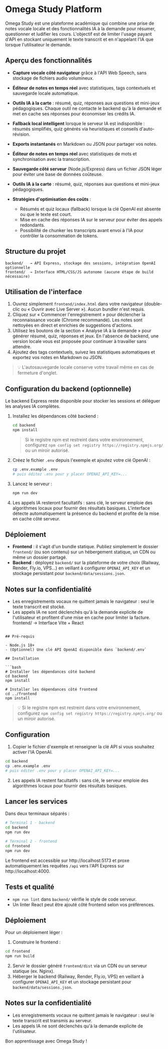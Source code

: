 # Omega Study Platform

Omega Study est une plateforme académique qui combine une prise de notes vocale locale et des fonctionnalités IA à la demande pour résumer, questionner et ludifier les cours. L'objectif est de limiter l'usage payant d'API en stockant uniquement le texte transcrit et en n'appelant l'IA que lorsque l'utilisateur le demande.

## Aperçu des fonctionnalités

- **Capture vocale côté navigateur** grâce à l'API Web Speech, sans stockage de fichiers audio volumineux.

- **Éditeur de notes en temps réel** avec statistiques, tags contextuels et sauvegarde locale automatique.
- **Outils IA à la carte** : résumé, quiz, réponses aux questions et mini-jeux pédagogiques. Chaque outil ne contacte le backend qu'à la demande et met en cache ses réponses pour économiser les crédits IA.
- **Fallback local intelligent** lorsque le serveur IA est indisponible : résumés simplifiés, quiz générés via heuristiques et conseils d'auto-révision.
- **Exports instantanés** en Markdown ou JSON pour partager vos notes.

- **Éditeur de notes en temps réel** avec statistiques de mots et synchronisation avec la transcription.
- **Sauvegarde côté serveur** (Node.js/Express) dans un fichier JSON léger pour éviter une base de données coûteuse.
- **Outils IA à la carte** : résumé, quiz, réponses aux questions et mini-jeux pédagogiques.
- **Stratégies d'optimisation des coûts** :
  - Résumés et quiz locaux (fallback) lorsque la clé OpenAI est absente ou que le texte est court.
  - Mise en cache des réponses IA sur le serveur pour éviter des appels redondants.
  - Possibilité de chunker les transcripts avant envoi à l'IA pour contrôler la consommation de tokens.


## Structure du projet

```
backend/   → API Express, stockage des sessions, intégration OpenAI optionnelle
frontend/  → Interface HTML/CSS/JS autonome (aucune étape de build nécessaire)
```

## Utilisation de l'interface

1. Ouvrez simplement `frontend/index.html` dans votre navigateur (double-clic ou « Ouvrir avec Live Server »). Aucun bundler n'est requis.
2. Cliquez sur « Commencer l'enregistrement » pour déclencher la reconnaissance vocale (Chrome recommandé). Les notes sont nettoyées en direct et enrichies de suggestions d'actions.
3. Utilisez les boutons de la section « Analyse IA à la demande » pour générer résumé, quiz, réponses et jeux. En l'absence de backend, une version locale vous est proposée pour continuer à travailler sans attendre.
4. Ajoutez des tags contextuels, suivez les statistiques automatiques et exportez vos notes en Markdown ou JSON.

> 💡 L'autosauvegarde locale conserve votre travail même en cas de fermeture d'onglet.

## Configuration du backend (optionnelle)

Le backend Express reste disponible pour stocker les sessions et déléguer les analyses IA complètes.

1. Installez les dépendances côté backend :

   ```bash
   cd backend
   npm install
   ```

   > Si le registre npm est restreint dans votre environnement, configurez `npm config set registry https://registry.npmjs.org/` ou un miroir autorisé.

2. Créez le fichier `.env` depuis l'exemple et ajoutez votre clé OpenAI :

   ```bash
   cp .env.example .env
   # puis éditez .env pour y placer OPENAI_API_KEY=...
   ```

3. Lancez le serveur :

   ```bash
   npm run dev
   ```

4. Les appels IA resteront facultatifs : sans clé, le serveur emploie des algorithmes locaux pour fournir des résultats basiques. L'interface détecte automatiquement la présence du backend et profite de la mise en cache côté serveur.

## Déploiement

- **Frontend** : il s'agit d'un bundle statique. Publiez simplement le dossier `frontend/` (ou son contenu) sur un hébergement statique, un CDN ou même un dossier partagé.
- **Backend** : déployez `backend/` sur la plateforme de votre choix (Railway, Render, Fly.io, VPS…) en veillant à configurer `OPENAI_API_KEY` et un stockage persistant pour `backend/data/sessions.json`.

## Notes sur la confidentialité

- Les enregistrements vocaux ne quittent jamais le navigateur : seul le texte transcrit est stocké.
- Les appels IA ne sont déclenchés qu'à la demande explicite de l'utilisateur et profitent d'une mise en cache pour limiter la facture.
frontend/  → Interface Vite + React
```

## Pré-requis

- Node.js 18+
- (Optionnel) Une clé API OpenAI disponible dans `backend/.env`

## Installation

```bash
# Installer les dépendances côté backend
cd backend
npm install

# Installer les dépendances côté frontend
cd ../frontend
npm install
```

> 💡 Si le registre npm est restreint dans votre environnement, configurez `npm config set registry https://registry.npmjs.org/` ou un miroir autorisé.

## Configuration

1. Copier le fichier d'exemple et renseigner la clé API si vous souhaitez activer l'IA OpenAI.

```bash
cd backend
cp .env.example .env
# puis éditer .env pour y placer OPENAI_API_KEY=...
```

2. Les appels IA restent facultatifs : sans clé, le serveur emploie des algorithmes locaux pour fournir des résultats basiques.

## Lancer les services

Dans deux terminaux séparés :

```bash
# Terminal 1 - backend
cd backend
npm run dev

# Terminal 2 - frontend
cd frontend
npm run dev
```

Le frontend est accessible sur http://localhost:5173 et proxe automatiquement les requêtes `/api` vers l'API Express sur http://localhost:4000.

## Tests et qualité

- `npm run lint` dans `backend/` vérifie le style de code serveur.
- Un linter React peut être ajouté côté frontend selon vos préférences.

## Déploiement

Pour un déploiement léger :

1. Construire le frontend :

```bash
cd frontend
npm run build
```

2. Servir le dossier généré `frontend/dist` via un CDN ou un serveur statique (ex. Nginx).
3. Héberger le backend (Railway, Render, Fly.io, VPS) en veillant à configurer `OPENAI_API_KEY` et un stockage persistant pour `backend/data/sessions.json`.

## Notes sur la confidentialité

- Les enregistrements vocaux ne quittent jamais le navigateur : seul le texte transcrit est transmis au serveur.
- Les appels IA ne sont déclenchés qu'à la demande explicite de l'utilisateur.


Bon apprentissage avec Omega Study !
